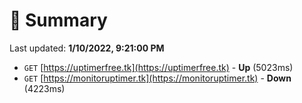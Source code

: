 # 📖 Summary
Last updated: **1/10/2022, 9:21:00 PM**

- `GET` [https://uptimerfree.tk](https://uptimerfree.tk) - **Up** (5023ms)
- `GET` [https://monitoruptimer.tk](https://monitoruptimer.tk) - **Down** (4223ms)
